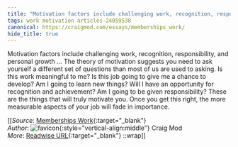 ```yaml
---
title: "Motivation factors include challenging work, recognition, responsibility, and personal growth ..."
tags: work motivation articles-24059538
canonical: https://craigmod.com/essays/memberships_work/
hide_title: true
---
```


Motivation factors include challenging work, recognition, responsibility, and personal growth … The theory of motivation suggests you need to ask yourself a different set of questions than most of us are used to asking. Is this work meaningful to me? Is this job going to give me a chance to develop? Am I going to learn new things? Will I have an opportunity for recognition and achievement? Am I going to be given responsibility? These are the things that will truly motivate you. Once you get this right, the more measurable aspects of your job will fade in importance.


[[_Source_: [Memberships Work](https://craigmod.com/essays/memberships_work/){:target="_blank"}<br>
_Author_: ![favicon](https://s2.googleusercontent.com/s2/favicons?domain=craigmod.com){:style="vertical-align:middle"} Craig Mod<br>
_More_: [Readwise URL](https://readwise.io/open/470412581){:target="_blank"}
::wrap]]